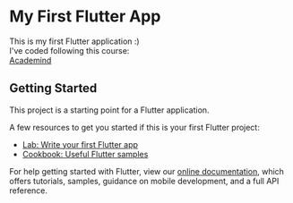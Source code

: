# My First Flutter App

This is my first Flutter application :)
<br>
I've coded following this course:
<br>
<a href="https://www.youtube.com/watch?v=x0uinJvhNxI">Academind</a>

## Getting Started

This project is a starting point for a Flutter application.

A few resources to get you started if this is your first Flutter project:

- [Lab: Write your first Flutter app](https://flutter.dev/docs/get-started/codelab)
- [Cookbook: Useful Flutter samples](https://flutter.dev/docs/cookbook)

For help getting started with Flutter, view our
[online documentation](https://flutter.dev/docs), which offers tutorials,
samples, guidance on mobile development, and a full API reference.
